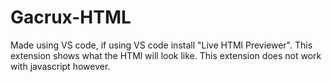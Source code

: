 # Gacrux-HTML
Made using VS code, if using VS code install "Live HTMl Previewer".
This extension shows what the HTMl will look like.
This extension does not work with javascript however.
